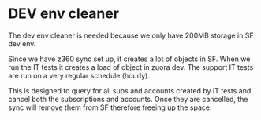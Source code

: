 # DEV env cleaner

The dev env cleaner is needed because we only have 200MB storage in SF dev env.

Since we have z360 sync set up, it creates a lot of objects in SF.  When we run the IT tests it creates a load of object
in zuora dev.  The support IT tests are run on a very regular schedule (hourly).

This is designed to query for all subs and accounts created by IT tests and cancel both the subscriptions and accounts.
Once they are cancelled, the sync will remove them from SF therefore freeing up the space.
